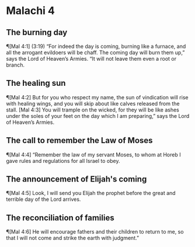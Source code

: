 # Malachi 4

## The burning day
¶[Mal 4:1] (3:19) “For indeed the day is coming, burning like a furnace, and all the arrogant evildoers will be chaff. The coming day will burn them up,” says the Lord of Heaven’s Armies. “It will not leave them even a root or branch.

## The healing sun
¶[Mal 4:2] But for you who respect my name, the sun of vindication will rise with healing wings, and you will skip about like calves released from the stall.
[Mal 4:3] You will trample on the wicked, for they will be like ashes under the soles of your feet on the day which I am preparing,” says the Lord of Heaven’s Armies.

## The call to remember the Law of Moses
¶[Mal 4:4] “Remember the law of my servant Moses, to whom at Horeb I gave rules and regulations for all Israel to obey.

## The announcement of Elijah's coming
¶[Mal 4:5] Look, I will send you Elijah the prophet before the great and terrible day of the Lord arrives.

## The reconciliation of families
¶[Mal 4:6] He will encourage fathers and their children to return to me, so that I will not come and strike the earth with judgment.”
